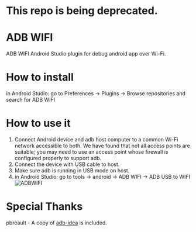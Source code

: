 # This repo is being deprecated.
# ADB WIFI
ADB WIFI Android Studio plugin for debug android app over Wi-Fi.

# How to install
in Android Studio: go to Preferences → Plugins → Browse repositories and search for ADB WIFI

# How to use it
1. Connect Android device and adb host computer to a common Wi-Fi network accessible to both. We have found that not all access points are suitable; you may need to use an access point whose firewall is configured properly to support adb.
2. Connect the device with USB cable to host.
3. Make sure adb is running in USB mode on host.
4. in Android Studio: go to tools → android  → ADB WIFI → ADB USB to WIFI
![ADBWIFI](https://github.com/layerlre/ADBWIFI/blob/master/adbwifi.jpg?raw=true)

# Special Thanks
pbreault - A copy of [adb-idea](https://github.com/pbreault/adb-idea) is included.
